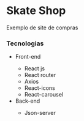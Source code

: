 # Skate Shop
 <p>Exemplo de site de compras</p>
<h3>Tecnologias</h3> 
<ul>
<li>Front-end</li>
    <ul>
    <li>React js</li>
    <li>React router</li>
    <li>Axios</li>
    <li>React-icons</li>
    <li>React-carousel</li>
    </ul>
</li>
<li>Back-end</li>
    <ul>
    <li>Json-server</li>
    </ul>
</ul>
